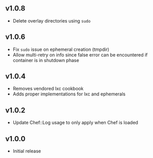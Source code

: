 ## v1.0.8
* Delete overlay directories using `sudo`

## v1.0.6
* Fix `sudo` issue on ephemeral creation (tmpdir)
* Allow multi-retry on info since false error can be encountered if container is in shutdown phase

## v1.0.4
* Removes vendored lxc cookbook
* Adds proper implementations for lxc and ephemerals

## v1.0.2
* Update Chef::Log usage to only apply when Chef is loaded

## v1.0.0
* Initial release

